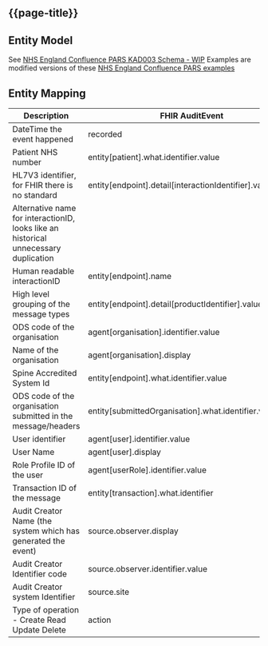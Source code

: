 ## {{page-title}}

## Entity Model

See [NHS England Confluence PARS KAD003 Schema - WIP](https://nhsd-confluence.digital.nhs.uk/display/PARS/PARS+KAD003+Schema+-+WIP)
Examples are modified versions of these [NHS England Confluence PARS examples](https://nhsd-confluence.digital.nhs.uk/pages/viewpageattachments.action?pageId=864404462)  

## Entity Mapping 

| Description | FHIR AuditEvent                                            | 
|-------------|------------------------------------------------------------|
| DateTime the event happened | recorded                                                   |
| Patient NHS number | entity[patient].what.identifier.value                      |
| HL7V3 identifier, for FHIR there is no standard | entity[endpoint].detail[interactionIdentifier].valueString |       |
| Alternative name for interactionID, looks like an historical unnecessary duplication |                                |
| Human readable interactionID | entity[endpoint].name                                      | 
| High level grouping of the message types | entity[endpoint].detail[productIdentifier].valueString     | |
| ODS code of the organisation | agent[organisation].identifier.value                       |  
| Name of the organisation | agent[organisation].display                                |  
| Spine Accredited System Id | entity[endpoint].what.identifier.value                     |
| ODS code of the organisation submitted in the message/headers | entity[submittedOrganisation].what.identifier.value        | 
| User identifier | agent[user].identifier.value                               | 
| User Name | agent[user].display                                        |
| Role Profile ID of the user | agent[userRole].identifier.value                           | 
| Transaction ID of the message | entity[transaction].what.identifier                        |
| Audit Creator Name (the system which has generated the event) | source.observer.display                                    |
| Audit Creator Identifier  code | source.observer.identifier.value                           |
| Audit Creator system Identifier | source.site                                                | 
| Type of operation - Create Read Update Delete | action                                                     |                         
